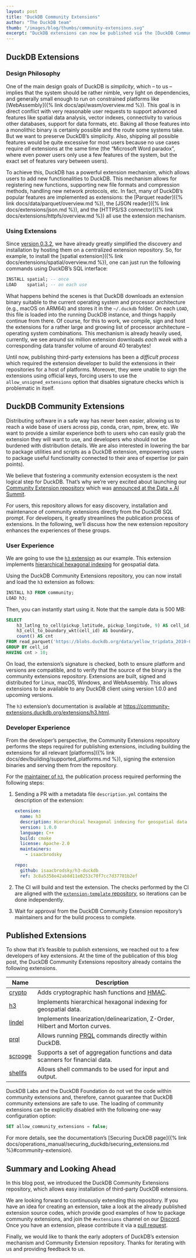 ```yaml
---
layout: post
title: "DuckDB Community Extensions"
author: "The DuckDB team"
thumb: "/images/blog/thumbs/community-extensions.svg"
excerpt: "DuckDB extensions can now be published via the [DuckDB Community Extensions repository](https://github.com/duckdb/community-extensions). The repository makes it easier for users to install extensions using the `INSTALL ⟨extension name⟩ FROM community` syntax. Extension developers avoid the burdens of compilation and distribution."
---
```


## DuckDB Extensions

### Design Philosophy

One of the main design goals of DuckDB is *simplicity*, which – to us – implies that the system should be rather nimble, very light on dependencies, and generally small enough to run on constrained platforms like [WebAssembly]({% link docs/api/wasm/overview.md %}). This goal is in direct conflict with very reasonable user requests to support advanced features like spatial data analysis, vector indexes, connectivity to various other databases, support for data formats, etc. Baking all those features into a monolithic binary is certainly possible and the route some systems take. But we want to preserve DuckDB’s simplicity. Also, shipping all possible features would be quite excessive for most users because no use cases require *all* extensions at the same time (the “Microsoft Word paradox”, where even power users only use a few features of the system, but the exact set of features vary between users).

To achieve this, DuckDB has a powerful extension mechanism, which allows users to add new functionalities to DuckDB. This mechanism allows for registering new functions, supporting new file formats and compression methods, handling new network protocols, etc. In fact, many of DuckDB’s popular features are implemented as extensions: the [Parquet reader]({% link docs/data/parquet/overview.md %}), the [JSON reader]({% link docs/extensions/json.md %}), and the [HTTPS/S3 connector]({% link docs/extensions/httpfs/overview.md %}) all use the extension mechanism.

### Using Extensions

Since [version 0.3.2](https://github.com/duckdb/duckdb/releases/tag/v0.3.2), we have already greatly simplified the discovery and installation by hosting them on a centralized extension repository. So, for example, to install the [spatial extension]({% link docs/extensions/spatial/overview.md %}), one can just run the following commands using DuckDB’s SQL interface:

```sql
INSTALL spatial; -- once
LOAD    spatial; -- on each use
```

What happens behind the scenes is that DuckDB downloads an extension binary suitable to the current operating system and processor architecture (e.g., macOS on ARM64) and stores it in the `~/.duckdb` folder. On each `LOAD`, this file is loaded into the running DuckDB instance, and things happily continue from there. Of course, for this to work, we compile, sign and host the extensions for a rather large and growing list of processor architecture – operating system combinations. This mechanism is already heavily used, currently, we see around six million extension downloads *each week* with a corresponding data transfer volume of around 40 terabytes!

Until now, publishing third-party extensions has been a *difficult process* which required the extension developer to build the extensions in their repositories for a host of platforms. Moreover, they were unable to sign the extensions using official keys, forcing users to use the `allow_unsigned_extensions` option that disables signature checks which is problematic in itself.

## DuckDB Community Extensions

Distributing software in a safe way has never been easier, allowing us to reach a wide base of users across pip, conda, cran, npm, brew, etc. We want to provide a similar experience both to users who can easily grab the extension they will want to use, and developers who should not be burdened with distribution details. We are also interested in lowering the bar to package utilities and scripts as a DuckDB extension, empowering users to package useful functionality connected to their area of expertise (or pain points).

We believe that fostering a community extension ecosystem is the next logical step for DuckDB. That’s why we’re very excited about launching our [Community Extension repository](https://github.com/duckdb/community-extensions/) which was [announced at the Data + AI Summit](https://youtu.be/wuP6iEYH11E?t=275).

For users, this repository allows for easy discovery, installation and maintenance of community extensions directly from the DuckDB SQL prompt. For developers, it greatly streamlines the publication process of extensions. In the following, we’ll discuss how the new extension repository enhances the experiences of these groups.

### User Experience

We are going to use the [`h3` extension](https://github.com/isaacbrodsky/h3-duckdb) as our example. This extension implements [hierarchical hexagonal indexing](https://github.com/uber/h3) for geospatial data.

Using the DuckDB Community Extensions repository, you can now install and load the `h3` extension as follows:

```sql
INSTALL h3 FROM community;
LOAD h3;
```

Then, you can instantly start using it. Note that the sample data is 500 MB:

```sql
SELECT
    h3_latlng_to_cell(pickup_latitude, pickup_longitude, 9) AS cell_id,
    h3_cell_to_boundary_wkt(cell_id) AS boundary,
    count() AS cnt
FROM read_parquet('https://blobs.duckdb.org/data/yellow_tripdata_2010-01.parquet')
GROUP BY cell_id
HAVING cnt > 10;
```

On load, the extension’s signature is checked, both to ensure platform and versions are compatible, and to verify that the source of the binary is the community extensions repository. Extensions are built, signed and distributed for Linux, macOS, Windows, and WebAssembly. This allows extensions to be available to any DuckDB client using version 1.0.0 and upcoming versions.

The `h3` extension’s documentation is available at <https://community-extensions.duckdb.org/extensions/h3.html>.

### Developer Experience

From the developer’s perspective, the Community Extensions repository performs the steps required for publishing extensions, including building the extensions for all relevant [platforms]({% link docs/dev/building/supported_platforms.md %}), signing the extension binaries and serving them from the repository.

For the [maintainer of `h3`](https://github.com/isaacbrodsky/), the publication process required performing the following steps:

1. Sending a PR with a metadata file `description.yml` contains the description of the extension:

   ```yaml
   extension:
     name: h3
     description: Hierarchical hexagonal indexing for geospatial data
     version: 1.0.0
     language: C++
     build: cmake
     license: Apache-2.0
     maintainers:
       - isaacbrodsky

   repo:
     github: isaacbrodsky/h3-duckdb
     ref: 3c8a5358e42ab8d11e0253c70f7cc7d37781b2ef
   ```

2. The CI will build and test the extension. The checks performed by the CI are aligned with the [`extension-template` repository](https://github.com/duckdb/extension-template), so iterations can be done independently.

3. Wait for approval from the DuckDB Community Extension repository’s maintainers and for the build process to complete.

## Published Extensions

To show that it’s feasible to publish extensions, we reached out to a few developers of key extensions. At the time of the publication of this blog post, the DuckDB Community Extensions repository already contains the following extensions.

<div class="narrow_table"></div>

| Name | Description |
|----|------------|
| [crypto](https://github.com/rustyconover/duckdb-crypto-extension) | Adds cryptographic hash functions and [HMAC](https://en.wikipedia.org/wiki/HMAC). |
| [h3](https://github.com/isaacbrodsky/h3-duckdb) | Implements hierarchical hexagonal indexing for geospatial data. |
| [lindel](https://github.com/rustyconover/duckdb-lindel-extension) | Implements linearization/delinearization, Z-Order, Hilbert and Morton curves. |
| [prql](https://github.com/ywelsch/duckdb-prql) | Allows running [PRQL](https://prql-lang.org/) commands directly within DuckDB. |
| [scrooge](https://github.com/pdet/Scrooge-McDuck) | Supports a set of aggregation functions and data scanners for financial data. |
| [shellfs](https://github.com/rustyconover/duckdb-shellfs-extension) | Allows shell commands to be used for input and output. |

DuckDB Labs and the DuckDB Foundation do not vet the code within community extensions and, therefore, cannot guarantee that DuckDB community extensions are safe to use. The loading of community extensions can be explicitly disabled with the following one-way configuration option:

```sql
SET allow_community_extensions = false;
```

For more details, see the documentation’s [Securing DuckDB page]({% link docs/operations_manual/securing_duckdb/securing_extensions.md %}#community-extension).

## Summary and Looking Ahead

In this blog post, we introduced the DuckDB Community Extensions repository, which allows easy installation of third-party DuckDB extensions.

We are looking forward to continuously extending this repository. If you have an idea for creating an extension, take a look at the already published extension source codes, which provide good examples of how to package community extensions, and join the `#extensions` channel on our [Discord](https://discord.duckdb.org/).
Once you have an extension, please contribute it via a [pull request](https://github.com/duckdb/community-extensions/pulls).

Finally, we would like to thank the early adopters of DuckDB’s extension mechanism and Community Extension repository. Thanks for iterating with us and providing feedback to us.
